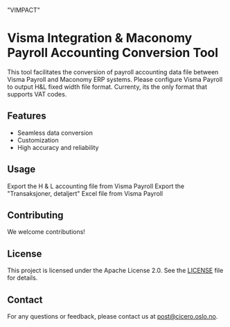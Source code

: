 "VIMPACT"
# Visma Integration & Maconomy Payroll Accounting Conversion Tool

This tool facilitates the conversion of payroll accounting data file between Visma Payroll and Maconomy ERP systems.
Please configure Visma Payroll to output H&L fixed width file format. Currenty, its the only format that supports VAT codes.

## Features

- Seamless data conversion
- Customization
- High accuracy and reliability


## Usage

Export the H & L accounting file from Visma Payroll
Export the "Transaksjoner, detaljert" Excel file from Visma Payroll

## Contributing

We welcome contributions! 

## License

This project is licensed under the Apache License 2.0. See the [LICENSE](LICENSE) file for details.


## Contact

For any questions or feedback, please contact us at post@cicero.oslo.no.
